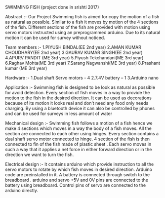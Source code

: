    SWIMMING FISH
 (project done in srishti 2017)

Abstract :-
Our Project Swimming fish is aimed for copy the motion of a fish as natural as possible.  Similar to a fish it moves by motion of the 4 sections of the fish.  Different sections of the fish are provided with motion using servo motors instructed using an preprogrammed arduino.  Due to its natural motion it can be used for survey without noticed.

Team members :-
1.PIYUSH BINDAL(EE 2nd year)
2.AMAN KUMAR CHOUDHARY(EE 2nd year)
3.GAURAV KUMAR SINGH(EE 2nd year)
4.APURV PANDIT (ME 3rd year)
5.Piyush Tekchandani(ME 3rd year)
6.Raghav Mohta(ME 3rd year)
7.Sarang Nagwanshi(ME 3rd year)
8.Prashant kumar (ME 3rd year)
 
Hardware :-
1.Dual shaft Servo motors - 4
2.7.4V battery – 1
3.Arduino nano

Application :-
Swimming fish is designed to be look as natural as possible for avoid detection. Every section of fish moves in a way to provide the motion to the fish in the desired direction. It can be used as decorations because of its motion it looks real and don’t need any food only needs charging. By using a bluetooth device it can also be controlled by phones and can be used for surveys in less amount of water


Mechanical design :-
Swimming fish follows a motion of a fish hence we make 4 sections which moves in a way the body of a fish moves. All the section are connected to each other using hinges. Every section contains a dual shaft servo motor connected to hinge. 4 section of the fish is then connected to fin of the fish made of plastic sheet . Each servo moves in such a way that it applies a net force in either forward direction or in the direction we want to turn the fish.



Electrical design :-
It contains arduino which provide instruction to all the servo motors to rotate by which fish moves in desired direction. Arduino code are preinstalled in it. A battery is connected through switch to the breadboard . arduino and servo +5V and 0V pins are connected to the battery using breadboard. Control pins of servo are connected to the arduino directly.






